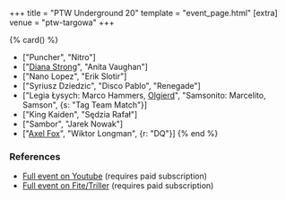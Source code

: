 +++
title = "PTW Underground 20"
template = "event_page.html"
[extra]
venue = "ptw-targowa"
+++

{% card() %}
- ["Puncher", "Nitro"]
- ["[Diana Strong](@/w/diana-strong.md)", "Anita Vaughan"]
- ["Nano Lopez", "Erik Slotir"]
- ["Syriusz Dziedzic", "Disco Pablo", "Renegade"]
- ["Legia Łysych: Marco Hammers, [Olgierd](@/w/olgierd.md)", "Samsonito: Marcelito,
    Samson", {s: "Tag Team Match"}]
- ["King Kaiden", "Sędzia Rafał"]
- ["Sambor", "Jarek Nowak"]
- ["[Axel Fox](@/w/axel-fox.md)", "Wiktor Longman", {r: "DQ"}]
{% end %}

### References

* [Full event on Youtube](https://www.youtube.com/watch?v=DbziqHMaPyU) (requires paid subscription)
* [Full event on Fite/Triller](https://www.fite.tv/watch/ptw-underground-20/2pdqa/) (requires paid subscription)

